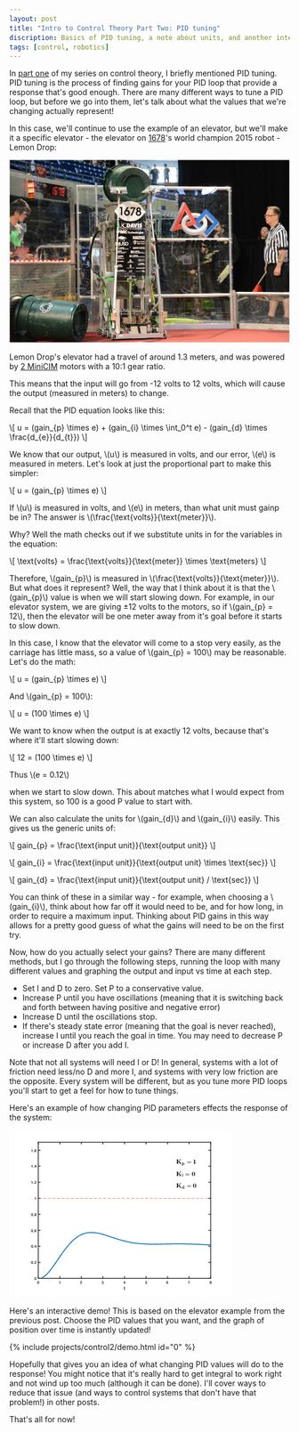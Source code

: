 ```yaml
---
layout: post
title: "Intro to Control Theory Part Two: PID tuning"
discription: Basics of PID tuning, a note about units, and another interactive demo
tags: [control, robotics]
---
```

In [part one](/posts/intro-to-control-part-one-pid) of my series on control theory, I briefly mentioned PID tuning. PID tuning is the process of finding gains for your PID loop that provide a response that's good enough. There are many different ways to tune a PID loop, but before we go into them, let's talk about what the values that we're changing actually represent!

In this case, we'll continue to use the example of an elevator, but we'll make it a specific elevator - the elevator on [1678](http://www.citruscircuits.org/)'s world champion 2015 robot - Lemon Drop:

<img src="../img/control2/lemondrop.png" alt="Lemon Drop">

Lemon Drop's elevator had a travel of around 1.3 meters, and was powered by [2 MiniCIM](http://motors.vex.com/mini-cim-motor) motors with a 10:1 gear ratio.

This means that the input will go from -12 volts to 12 volts, which will cause the output (measured in meters) to change.

Recall that the PID equation looks like this:

\\[ u = (gain\_{p} \times e) + (gain\_{i} \times \int\_0^t e)  - (gain\_{d} \times \frac{d\_{e}}{d\_{t}}) \\]

We know that our output, \\(u\\) is measured in volts, and our error, \\(e\\) is measured in meters. Let's look at just the proportional part to make this simpler:

\\[ u = (gain\_{p} \times e) \\]

If \\(u\\) is measured in volts, and \\(e\\) in meters, than what unit must gainp be in? The answer is \\(\frac{\text{volts}}{\text{meter}}\\).

Why? Well the math checks out if we substitute units in for the variables in the equation:

\\[ \text{volts} = \frac{\text{volts}}{\text{meter}} \times \text{meters} \\]

Therefore, \\(gain\_{p}\\) is measured in \\(\frac{\text{volts}}{\text{meter}}\\). But what does it represent? Well, the way that I think about it is that the \\(gain\_{p}\\) value is when we will start slowing down. For example, in our elevator system, we are giving ±12 volts to the motors, so if \\(gain\_{p} = 12\\), then the elevator will be one meter away from it's goal before it starts to slow down.

In this case, I know that the elevator will come to a stop very easily, as the carriage has little mass, so a value of \\(gain\_{p} = 100\\) may be reasonable. Let's do the math:

\\[ u = (gain\_{p} \times e) \\]

And \\(gain\_{p} = 100\\):

\\[ u = (100 \times e) \\]

We want to know when the output is at exactly 12 volts, because that's where it'll start slowing down:

\\[ 12 = (100 \times e) \\]

Thus \\(e = 0.12\\)

when we start to slow down. This about matches what I would expect from this system, so 100 is a good P value to start with.

We can also calculate the units for \\(gain\_{d}\\) and \\(gain\_{i}\\) easily. This gives us the generic units of:

\\[ gain\_{p} = \frac{\text{input unit}}{\text{output unit}} \\]

\\[ gain\_{i} = \frac{\text{input unit}}{\text{output unit} \times \text{sec}} \\]

\\[ gain\_{d} = \frac{\text{input unit}}{\text{output unit} / \text{sec}} \\]

You can think of these in a similar way - for example, when choosing a \\(gain\_{i}\\), think about how far off it would need to be, and for how long, in order to require a maximum input. Thinking about PID gains in this way allows for a pretty good guess of what the gains will need to be on the first try.

Now, how do you actually select your gains? There are many different methods, but I go through the following steps, running the loop with many different values and graphing the output and input vs time at each step.

* Set I and D to zero. Set P to a conservative value.
* Increase P until you have oscillations (meaning that it is switching back and forth between having positive and negative error)
* Increase D until the oscillations stop.
* If there's steady state error (meaning that the goal is never reached), increase I until you reach the goal in time. You may need to decrease P or increase D after you add I.

Note that not all systems will need I or D! In general, systems with a lot of friction need less/no D and more I, and systems with very low friction are the opposite. Every system will be different, but as you tune more PID loops you'll start to get a feel for how to tune things.

Here's an example of how changing PID parameters effects the response of the system:

<img src="../img/control2/tuning.gif" alt="PID Tuning">

Here's an interactive demo! This is based on the elevator example from the previous post. Choose the PID values that you want, and the graph of position over time is instantly updated!

{% include projects/control2/demo.html id="0" %}

Hopefully that gives you an idea of what changing PID values will do to the response! You might notice that it's really hard to get integral to work right and not wind up too much (although it can be done). I'll cover ways to reduce that issue (and ways to control systems that don't have that problem!) in other posts.

That's all for now!
